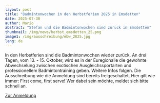 ```yaml
---
layout: post
title: "Badmintonwochen in den Herbstferien 2025 in Emsdetten"
date: 2025-07-30
author: Mario
abstract: "Stefan und die Badmintonwochen sind zurück in Emsdetten"
thumbnail: /img/news/herbst_emsdetten_25.png
image1: /img/ausschreibung/ebw_2025.jpg
lang: de
---
```


In den Herbstferien sind die Badmintonwochen wieder zurück. An drei Tagen, vom 13. - 15. Oktober, wird es in der Euregiohalle die gewohnte Abwechselung zwischen exotischen Ausgleichssportarten und professionellem Badmintontraining geben. Weitere Infos folgen. Die Ausschreibung wie die Anmeldung sind bereits freigeschaltet. Hier gilt wie immer: First come, first serve! Wer dabei sein möchte, meldet sich bitte schnell an.

<a class="btn" href="https://forms.office.com/e/6KYKhRwh0R?embed=true" target="_blank">Zur Anmeldung</a>
